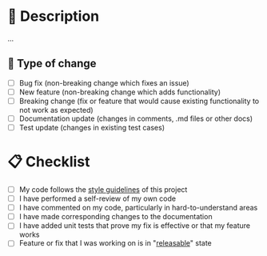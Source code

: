 # :speech_balloon: Description

[//]: # (Please include a summary of the change, if it was related to the issue specify it)

...

## :monocle_face: Type of change

[//]: # (Please select options that are relevant, and delete others)

- [ ] Bug fix (non-breaking change which fixes an issue)
- [ ] New feature (non-breaking change which adds functionality)
- [ ] Breaking change (fix or feature that would cause existing functionality to not work as expected)
- [ ] Documentation update (changes in comments, .md files or other docs)
- [ ] Test update (changes in existing test cases)

# :clipboard: Checklist

[//]: # (Please make sure to check all tasks)

- [ ] My code follows the [style guidelines](../docs/CONTRIBUTING.md#art-style-guidelines) of this project
- [ ] I have performed a self-review of my own code
- [ ] I have commented on my code, particularly in hard-to-understand areas
- [ ] I have made corresponding changes to the documentation
- [ ] I have added unit tests that prove my fix is effective or that my feature works
- [ ] Feature or fix that I was working on is in "[releasable](../docs/CONTRIBUTING.md#always-releasable)" state
